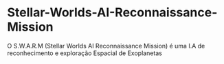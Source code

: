 # Stellar-Worlds-AI-Reconnaissance-Mission
O S.W.A.R.M (Stellar Worlds AI Reconnaissance Mission) é uma I.A de reconhecimento e exploração Espacial de Exoplanetas

